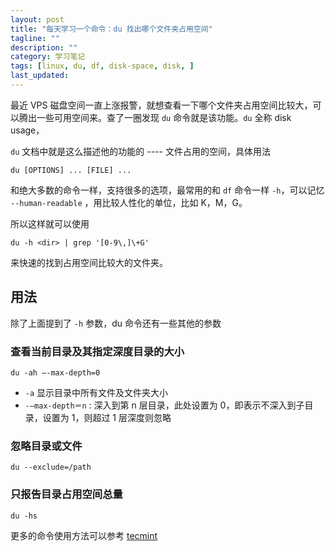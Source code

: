 ```yaml
---
layout: post
title: "每天学习一个命令：du 找出哪个文件夹占用空间"
tagline: ""
description: ""
category: 学习笔记
tags: [linux, du, df, disk-space, disk, ]
last_updated:
---
```


最近 VPS 磁盘空间一直上涨报警，就想查看一下哪个文件夹占用空间比较大，可以腾出一些可用空间来。查了一圈发现 `du` 命令就是该功能。`du` 全称 disk usage，

`du` 文档中就是这么描述他的功能的 ---- 文件占用的空间，具体用法

    du [OPTIONS] ... [FILE] ...

和绝大多数的命令一样，支持很多的选项，最常用的和 `df` 命令一样 `-h`，可以记忆 `--human-readable` ，用比较人性化的单位，比如 K，M，G。

所以这样就可以使用

    du -h <dir> | grep '[0-9\,]\+G'

来快速的找到占用空间比较大的文件夹。

## 用法

除了上面提到了 `-h` 参数，du 命令还有一些其他的参数

### 查看当前目录及其指定深度目录的大小

    du -ah –-max-depth=0

- `-a` 显示目录中所有文件及文件夹大小
- `-–max-depth＝n` : 深入到第 n 层目录，此处设置为 0，即表示不深入到子目录，设置为 1，则超过 1 层深度则忽略


### 忽略目录或文件

    du --exclude=/path


### 只报告目录占用空间总量

    du -hs

更多的命令使用方法可以参考 [tecmint](https://www.tecmint.com/check-linux-disk-usage-of-files-and-directories/)
